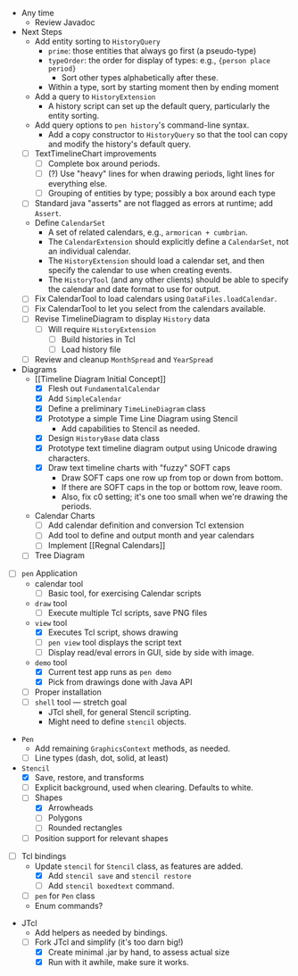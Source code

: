 - Any time
    - Review Javadoc
- Next Steps
    - Add entity sorting to `HistoryQuery`
        - `prime`: those entities that always go first (a pseudo-type)
        - `typeOrder`: the order for display of types: e.g., `{person place period}`
            - Sort other types alphabetically after these.
        - Within a type, sort by starting moment then by ending moment
    - Add a query to `HistoryExtension`
        - A history script can set up the default query, particularly the entity sorting.
    - Add query options to `pen history`'s command-line syntax. 
        - Add a copy constructor to `HistoryQuery` so that the tool can copy and modify the history's default query.
    - [ ] TextTimelineChart improvements
        - [ ] Complete box around periods.
        - [ ] (?) Use "heavy" lines for when drawing periods, light lines for everything else.
        - [ ] Grouping of entities by type; possibly a box around each type
    - [ ] Standard java "asserts" are not flagged as errors at runtime; add `Assert`.
    - Define `CalendarSet`
        - A set of related calendars, e.g., `armorican + cumbrian`.
        - The `CalendarExtension` should explicitly define a `CalendarSet`, not an individual calendar.
        - The `HistoryExtension` should load a calendar set, and then specify the calendar to use when creating events.
        - The `HistoryTool` (and any other clients) should be able to specify the calendar and date format to use for output.
    - [ ] Fix CalendarTool to load calendars using `DataFiles.loadCalendar`.
    - [ ] Fix CalendarTool to let you select from the calendars available.
    - [ ] Revise TimelineDiagram to display `History` data
        - [ ] Will require `HistoryExtension`
            - [ ] Build histories in Tcl
            - [ ] Load history file
    - [ ] Review and cleanup `MonthSpread` and `YearSpread`
- Diagrams
    - [[Timeline Diagram Initial Concept]]
        - [x] Flesh out `FundamentalCalendar`
        - [x] Add `SimpleCalendar`
        - [x] Define a preliminary `TimeLineDiagram` class
        - [x] Prototype a simple Time Line Diagram using Stencil
            - Add capabilities to Stencil as needed.
        - [x] Design `HistoryBase` data class
        - [x] Prototype text timeline diagram output using Unicode drawing characters.
        - [x] Draw text timeline charts with "fuzzy" SOFT caps
            - Draw SOFT caps one row up from top or down from bottom.
            - If there are SOFT caps in the top or bottom row, leave room.
            - Also, fix c0 setting; it's one too small when we're drawing the periods.
    - Calendar Charts
        - [ ] Add calendar definition and conversion Tcl extension
        - [ ] Add tool to define and output month and year calendars
        - [ ] Implement [[Regnal Calendars]]
    - [ ] Tree Diagram
- [ ] `pen` Application
    -   calendar tool
        - [ ] Basic tool, for exercising Calendar scripts
    -  `draw` tool
        - [ ] Execute multiple Tcl scripts, save PNG files
    - `view` tool
        - [x] Executes Tcl script, shows drawing
        - [ ] `pen view` tool displays the script text
        - [ ] Display read/eval errors in GUI, side by side with image.
    - `demo` tool
        - [x] Current test app runs as `pen demo`
        - [x] Pick from drawings done with Java API
    - [ ] Proper installation
    - [ ] `shell` tool — stretch goal
        - JTcl shell, for general Stencil scripting.
        - Might need to define `stencil` objects.
- `Pen` 
    - Add remaining `GraphicsContext` methods, as needed.
    - [ ] Line types (dash, dot, solid, at least)
- `Stencil` 
    - [x] Save, restore, and transforms
    - [ ] Explicit background, used when clearing.  Defaults to white.
    - [ ] Shapes
        - [x] Arrowheads
        - [ ] Polygons
        - [ ] Rounded rectangles
    - [ ] Position support for relevant shapes
- [ ] Tcl bindings
    - Update `stencil` for `Stencil` class, as features are added.
        - [x] Add `stencil save` and `stencil restore`
        - [ ] Add `stencil boxedtext` command.
    - [ ] `pen` for `Pen` class 
    - Enum commands?
- JTcl
    - Add helpers as needed by bindings.
    - [ ] Fork JTcl and simplify (it's too darn big!)
        - [x] Create minimal .jar by hand, to assess actual size
        - [x] Run with it awhile, make sure it works.

